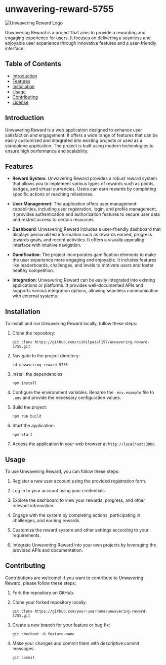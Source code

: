 # unwavering-reward-5755

![Unwavering Reward Logo](logo.png)

Unwavering Reward is a project that aims to provide a rewarding and engaging experience for users. It focuses on delivering a seamless and enjoyable user experience through innovative features and a user-friendly interface.

## Table of Contents

- [Introduction](#introduction)
- [Features](#features)
- [Installation](#installation)
- [Usage](#usage)
- [Contributing](#contributing)
- [License](#license)

## Introduction

Unwavering Reward is a web application designed to enhance user satisfaction and engagement. It offers a wide range of features that can be easily customized and integrated into existing projects or used as a standalone application. The project is built using modern technologies to ensure high performance and scalability.

## Features

- **Reward System**: Unwavering Reward provides a robust reward system that allows you to implement various types of rewards such as points, badges, and virtual currencies. Users can earn rewards by completing specific actions or reaching milestones.

- **User Management**: The application offers user management capabilities, including user registration, login, and profile management. It provides authentication and authorization features to secure user data and restrict access to certain resources.

- **Dashboard**: Unwavering Reward includes a user-friendly dashboard that displays personalized information such as rewards earned, progress towards goals, and recent activities. It offers a visually appealing interface with intuitive navigation.

- **Gamification**: The project incorporates gamification elements to make the user experience more engaging and enjoyable. It includes features like leaderboards, challenges, and levels to motivate users and foster healthy competition.

- **Integration**: Unwavering Reward can be easily integrated into existing applications or platforms. It provides well-documented APIs and supports various integration options, allowing seamless communication with external systems.

## Installation

To install and run Unwavering Reward locally, follow these steps:

1. Clone the repository:

   ```shell
   git clone https://github.com/rishilpatel157/unwavering-reward-5755.git
   ```

2. Navigate to the project directory:

   ```shell
   cd unwavering-reward-5755
   ```

3. Install the dependencies:

   ```shell
   npm install
   ```

4. Configure the environment variables. Rename the `.env.example` file to `.env` and provide the necessary configuration values.

5. Build the project:

   ```shell
   npm run build
   ```

6. Start the application:

   ```shell
   npm start
   ```

7. Access the application in your web browser at `http://localhost:3000`.

## Usage

To use Unwavering Reward, you can follow these steps:

1. Register a new user account using the provided registration form.

2. Log in to your account using your credentials.

3. Explore the dashboard to view your rewards, progress, and other relevant information.

4. Engage with the system by completing actions, participating in challenges, and earning rewards.

5. Customize the reward system and other settings according to your requirements.

6. Integrate Unwavering Reward into your own projects by leveraging the provided APIs and documentation.

## Contributing

Contributions are welcome! If you want to contribute to Unwavering Reward, please follow these steps:

1. Fork the repository on GitHub.

2. Clone your forked repository locally:

   ```shell
   git clone https://github.com/your-username/unwavering-reward-5755.git
   ```

3. Create a new branch for your feature or bug fix:

   ```shell
   git checkout -b feature-name
   ```

4. Make your changes and commit them with descriptive commit messages:

   ```shell
   git commit
